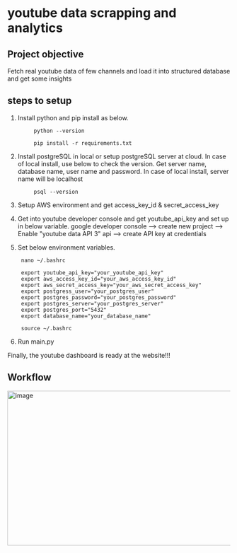 # youtube data scrapping and analytics

## Project objective
Fetch real youtube data of few channels and load it into structured database and get some insights


## steps to setup

1. Install python and pip install as below.

            python --version

            pip install -r requirements.txt

2. Install postgreSQL in local or setup postgreSQL server at cloud. In case of local install, use below to check the version. 
Get server name, database name, user name and password. In case of local install, server name will be localhost

            psql --version

3. Setup AWS environment and get access_key_id & secret_access_key


4. Get into youtube developer console and get youtube_api_key and set up in below variable.
google developer console --> create new project --> Enable "youtube data API 3" api --> create API key at credentials


5. Set below environment variables. 

        nano ~/.bashrc

        export youtube_api_key="your_youtube_api_key"
        export aws_access_key_id="your_aws_access_key_id"
        export aws_secret_access_key="your_aws_secret_access_key"
        export postgress_user="your_postgres_user"
        export postgres_password="your_postgres_password"
        export postgres_server="your_postgres_server"
        export postgres_port="5432"
        export database_name="your_database_name"

        source ~/.bashrc

6. Run main.py

Finally, the youtube dashboard is ready at the website!!!


## Workflow
<img width="700" height="350" alt="image" src="https://github.com/user-attachments/assets/4d0660af-4d4d-40f3-8604-261b49cbfe53" />





